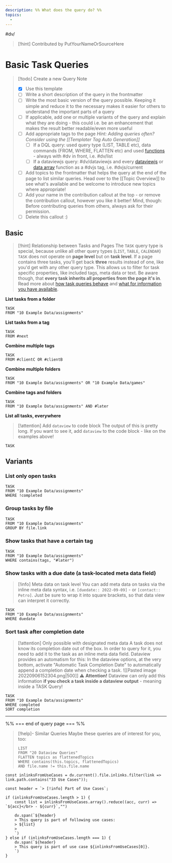 ```yaml
---
description: %% What does the query do? %%
topics:
  - 
---
```

#dv/


> [!hint] Contributed by PutYourNameOrSourceHere

# Basic Task Queries

> [!todo] Create a new Query Note
> - [x] Use this template
> - [ ] Write a short description of the query in the frontmatter
> - [ ] Write the most basic version of the query possible. Keeping it simple and reduce it to the necessary makes it easier for others to understand the important parts of a query
> - [ ] If applicable, add one or multiple variants of the query and explain what they are doing - this could i.e. be an enhancement that makes the result better readable/even more useful
> - [ ] Add appropriate tags to the page 
> 	_Hint: Adding queries often? Consider using the [[Templater Tag Auto Generation]]_
> 	- [ ] If a DQL query: used query type (LIST, TABLE etc), data commands (FROM, WHERE, FLATTEN etc) and used [functions](https://blacksmithgu.github.io/obsidian-dataview/query/functions/) - always with #dv in front, i.e. #dv/list 
> 	- [ ] If a dataviewjs query: #dv/dataviewjs and every [dataviewjs](https://blacksmithgu.github.io/obsidian-dataview/api/code-reference/) or [data array](https://blacksmithgu.github.io/obsidian-dataview/api/data-array/) function as a #dvjs tag, i.e. #dvjs/current 
> - [ ] Add topics to the frontmatter that helps the query at the end of the page to list similar queries. Head over to the [[Topic Overview]] to see what's available and be welcome to introduce new topics where appropriate!
> - [ ] Add your name in the contribution callout at the top - or remove the contribution callout, however you like it better! Mind, though: Before contributing queries from others, always ask for their permission.
> - [ ] Delete this callout :) 

## Basic 

> [!hint] Relationship between Tasks and Pages
> The `TASK` query type is special, because unlike all other query types (`LIST`, `TABLE`, `CALENDAR`) `TASK` does not operate on **page level** but on **task level**. If a page contains three tasks, you'll get back **three** results instead of one, like you'd get with any other query type. This allows us to filter for task specific properties, like included tags, meta data or text. Be aware though, that **every task inherits all properties from the page it's in**. Read more about [how task queries behave](https://blacksmithgu.github.io/obsidian-dataview/query/queries/#task-queries) and [what for information you have available](https://blacksmithgu.github.io/obsidian-dataview/data-annotation/#tasks).

**List tasks  from a folder**
```dataview
TASK
FROM "10 Example Data/assignments"
```

**List tasks from a tag**
```dataview
TASK
FROM #next
```

**Combine multiple tags**
```dataview
TASK
FROM #clientC OR #clientB
```

**Combine multiple folders**
```dataview
TASK
FROM "10 Example Data/assignments" OR "10 Example Data/games"
```

**Combine tags and folders**
```dataview
TASK
FROM "10 Example Data/assignments" AND #later  
```

**List all tasks, everywhere**

> [!attention] Add `dataview` to code block
> The output of this is pretty long. If you want to see it, add `dataview` to the code block - like on the examples above!

```
TASK
```

## Variants

### List only open tasks

```dataview
TASK
FROM "10 Example Data/assignments"
WHERE !completed
```

### Group tasks by file

```dataview
TASK
FROM "10 Example Data/assignments"
GROUP BY file.link
```

### Show tasks that have a certain tag

```dataview
TASK
FROM "10 Example Data/assignments"
WHERE contains(tags, "#later")
```

### Show tasks with a due date (a task-located meta data field)

> [!info] Meta data on task level
> You can add meta data on tasks via the inline meta data syntax, i.e. `[duedate:: 2022-09-09]` - or `[contact:: Petro]`. Just be sure to wrap it into square brackets, so that data view can interpret it correctly. 

```dataview
TASK
FROM "10 Example Data/assignments"
WHERE duedate
```

### Sort task after completion date

> [!attention] Only possible with designated meta data
> A task does not know its completion date out of the box. In order to query for it, you need to add it to the task as an inline meta data field. Dataview provides an automatism for this: In the dataview options, at the very bottom, activate "Automatic Task Completion Date" to automatically append a completion date when checking a task.
> ![[Pasted image 20220906152304.png|500]]
> ⚠ **Attention!** Dataview can only add this information **if you check a task inside a dataview output** - meaning inside a TASK Query!

```dataview
TASK
FROM "10 Example Data/assignments"
WHERE completed
SORT completion
```

---
%% === end of query page === %%
> [!help]- Similar Queries
> Maybe these queries are of interest for you, too:
> ```dataview
> LIST
> FROM "20 Dataview Queries"
> FLATTEN topics as flattenedTopics
> WHERE contains(this.topics, flattenedTopics)
> AND file.name != this.file.name
> ```

```dataviewjs
const inlinksFromUseCases = dv.current().file.inlinks.filter(link => link.path.contains("33 Use Cases"));

const header = `> [!info] Part of Use Cases`;

if (inlinksFromUseCases.length > 1) {
	const list = inlinksFromUseCases.array().reduce((acc, curr) => `${acc}</br> - ${curr}`,"")

	dv.span(`${header}
    > This query is part of following use cases:
    > ${list}
    > 
	`)
} else if (inlinksFromUseCases.length === 1) {
	dv.span(`${header}
    > This query is part of use case ${inlinksFromUseCases[0]}.
	`)
}
```
